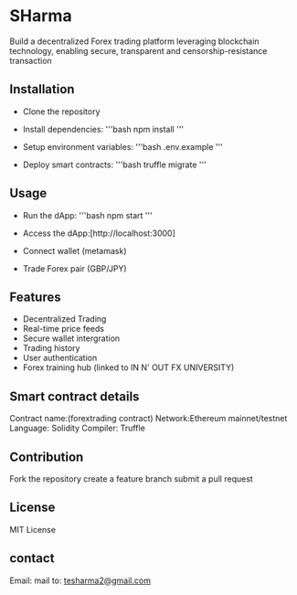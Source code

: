 # SHarma

Build a decentralized Forex trading platform leveraging blockchain technology,
enabling secure, transparent and censorship-resistance transaction

## Installation 
- Clone the repository
- Install dependencies:
    '''bash
    npm install
    '''

- Setup environment variables:
    '''bash
    .env.example
    '''

- Deploy smart contracts:
    '''bash
    truffle migrate
    '''

## Usage
- Run the dApp:
    '''bash
    npm start
    '''

- Access the dApp:[http://localhost:3000]

- Connect wallet (metamask)

- Trade Forex pair (GBP/JPY)

## Features
- Decentralized Trading 
- Real-time price feeds
- Secure wallet intergration 
- Trading history 
- User authentication 
- Forex training hub (linked to IN N' OUT FX UNIVERSITY)

## Smart contract details
 Contract name:(forextrading contract)
 Network:Ethereum mainnet/testnet
 Language: Solidity
 Compiler: Truffle

## Contribution 
Fork the repository
create a feature branch 
submit a pull request

## License
MIT License

## contact
Email: mail to: tesharma2@gmail.com